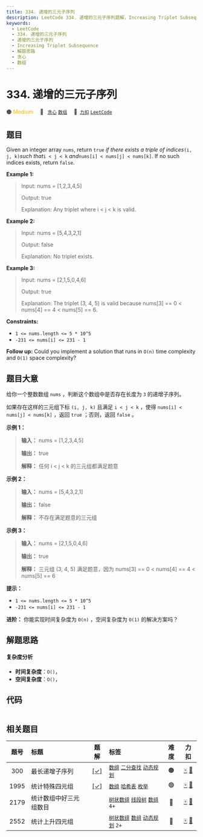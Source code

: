 ```yaml
---
title: 334. 递增的三元子序列
description: LeetCode 334. 递增的三元子序列题解，Increasing Triplet Subsequence，包含解题思路、复杂度分析以及完整的 JavaScript 代码实现。
keywords:
  - LeetCode
  - 334. 递增的三元子序列
  - 递增的三元子序列
  - Increasing Triplet Subsequence
  - 解题思路
  - 贪心
  - 数组
---
```


# 334. 递增的三元子序列

🟠 <font color=#ffb800>Medium</font>&emsp; 🔖&ensp; [`贪心`](/tag/greedy.md) [`数组`](/tag/array.md)&emsp; 🔗&ensp;[`力扣`](https://leetcode.cn/problems/increasing-triplet-subsequence) [`LeetCode`](https://leetcode.com/problems/increasing-triplet-subsequence)

## 题目

Given an integer array `nums`, return `true` _if there exists a triple of
indices_`(i, j, k)`_such that_`i < j < k` _and_`nums[i] < nums[j] < nums[k]`.
If no such indices exists, return `false`.



**Example 1:**

> Input: nums = [1,2,3,4,5]
> 
> Output: true
> 
> Explanation: Any triplet where i < j < k is valid.

**Example 2:**

> Input: nums = [5,4,3,2,1]
> 
> Output: false
> 
> Explanation: No triplet exists.

**Example 3:**

> Input: nums = [2,1,5,0,4,6]
> 
> Output: true
> 
> Explanation: The triplet (3, 4, 5) is valid because nums[3] == 0 < nums[4] == 4 < nums[5] == 6.

**Constraints:**

  * `1 <= nums.length <= 5 * 10^5`
  * `-231 <= nums[i] <= 231 - 1`



**Follow up:** Could you implement a solution that runs in `O(n)` time
complexity and `O(1)` space complexity?


## 题目大意

给你一个整数数组 `nums` ，判断这个数组中是否存在长度为 `3` 的递增子序列。

如果存在这样的三元组下标 `(i, j, k)` 且满足 `i < j < k` ，使得 `nums[i] < nums[j] < nums[k]` ，返回
`true` ；否则，返回 `false` 。



**示例 1：**

> 
> 
> 
> 
> 
> **输入：** nums = [1,2,3,4,5]
> 
> **输出：** true
> 
> **解释：** 任何 i < j < k 的三元组都满足题意
> 
> 

**示例 2：**

> 
> 
> 
> 
> 
> **输入：** nums = [5,4,3,2,1]
> 
> **输出：** false
> 
> **解释：** 不存在满足题意的三元组

**示例 3：**

> 
> 
> 
> 
> 
> **输入：** nums = [2,1,5,0,4,6]
> 
> **输出：** true
> 
> **解释：** 三元组 (3, 4, 5) 满足题意，因为 nums[3] == 0 < nums[4] == 4 < nums[5] == 6
> 
> 



**提示：**

  * `1 <= nums.length <= 5 * 10^5`
  * `-231 <= nums[i] <= 231 - 1`



**进阶：** 你能实现时间复杂度为 `O(n)` ，空间复杂度为 `O(1)` 的解决方案吗？


## 解题思路

#### 复杂度分析

- **时间复杂度**：`O()`，
- **空间复杂度**：`O()`，

## 代码

```javascript

```

## 相关题目

<!-- prettier-ignore -->
| 题号 | 标题 | 题解 | 标签 | 难度 | 力扣 |
| :------: | :------ | :------: | :------ | :------: | :------: |
| 300 | 最长递增子序列 | [[✓]](/problem/0300.md) |  [`数组`](/tag/array.md) [`二分查找`](/tag/binary-search.md) [`动态规划`](/tag/dynamic-programming.md) | 🟠 | [🀄️](https://leetcode.cn/problems/longest-increasing-subsequence) [🔗](https://leetcode.com/problems/longest-increasing-subsequence) |
| 1995 | 统计特殊四元组 | [[✓]](/problem/1995.md) |  [`数组`](/tag/array.md) [`哈希表`](/tag/hash-table.md) [`枚举`](/tag/enumeration.md) | 🟢 | [🀄️](https://leetcode.cn/problems/count-special-quadruplets) [🔗](https://leetcode.com/problems/count-special-quadruplets) |
| 2179 | 统计数组中好三元组数目 |  |  [`树状数组`](/tag/binary-indexed-tree.md) [`线段树`](/tag/segment-tree.md) [`数组`](/tag/array.md) `4+` | 🔴 | [🀄️](https://leetcode.cn/problems/count-good-triplets-in-an-array) [🔗](https://leetcode.com/problems/count-good-triplets-in-an-array) |
| 2552 | 统计上升四元组 |  |  [`树状数组`](/tag/binary-indexed-tree.md) [`数组`](/tag/array.md) [`动态规划`](/tag/dynamic-programming.md) `2+` | 🔴 | [🀄️](https://leetcode.cn/problems/count-increasing-quadruplets) [🔗](https://leetcode.com/problems/count-increasing-quadruplets) |